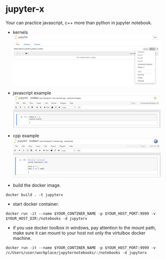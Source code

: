 # jupyter-x
Your can practice javascript, c++ more than python in jupyter notebook.


- kernels
![kernels](kernels.png)

- javascript example
![kernels](javascript.png)

- cpp example
![kernels](cpp17.png)

- build the docker image.
```angular2
docker build . -t jupyterx
```

- start docker container.
```angular2
docker run -it --name $YOUR_CONTINER_NAME -p $YOUR_HOST_PORT:9999 -v $YOUR_HOST_DIR:/notebooks -d jupyterx
```

- if you use docker toolbox in windows, pay attention to the mount path, make sure it can mount to your host not only the virtulbox docker machine.

```angular2
docker run -it --name $YOUR_CONTINER_NAME -p $YOUR_HOST_PORT:9999 -v /c/Users/user/workplace/jupyternotebooks/:/notebooks -d jupyterx
```